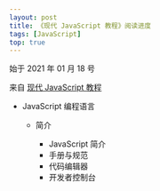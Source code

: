 ```yaml
---
layout: post
title: 《现代 JavaScript 教程》阅读进度
tags: [JavaScript]
top: true
---
```


始于 2021 年 01 月 18 号

来自 [现代 JavaScript 教程](https://zh.javascript.info/)

- JavaScript 编程语言

  - 简介

    - JavaScript 简介
    - 手册与规范
    - 代码编辑器
    - 开发者控制台
